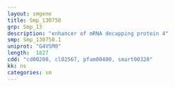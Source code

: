 ```yaml
---
layout: smgene
title: Smp_130750
grp: Smp_13
description: "enhancer of mRNA decapping protein 4"
smp: Smp_130750.1
uniprot: "G4VSM0"
length:  1827
cdd: "cd00200, cl02567, pfam00400, smart00320"
kk: ns
categories: sm
---
```

